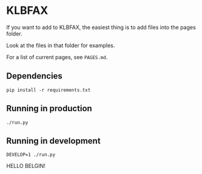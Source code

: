 # KLBFAX

If you want to add to KLBFAX, the easiest thing is to add files into the pages folder.

Look at the files in that folder for examples.

For a list of current pages, see `PAGES.md`.

## Dependencies
```shell
pip install -r requirements.txt
```

## Running in production
```shell
./run.py
```

## Running in development
```shell
DEVELOP=1 ./run.py
```



HELLO BELGIN!
